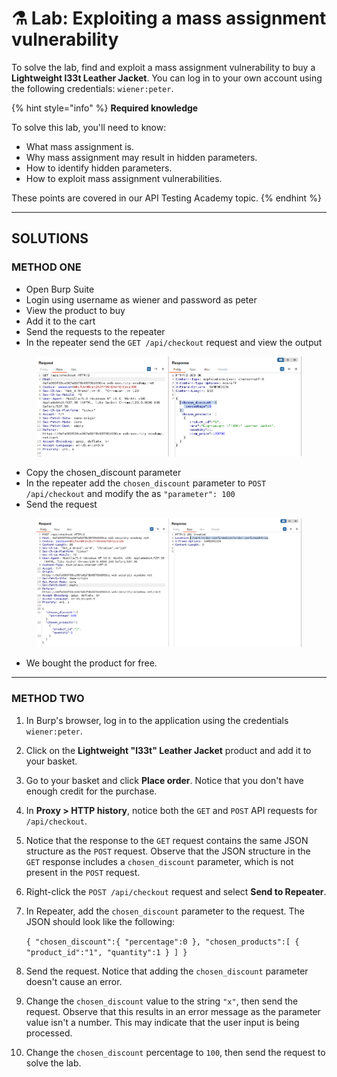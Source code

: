 # ⚗️ Lab: Exploiting a mass assignment vulnerability

To solve the lab, find and exploit a mass assignment vulnerability to buy a **Lightweight l33t Leather Jacket**. You can log in to your own account using the following credentials: `wiener:peter`.

{% hint style="info" %}
**Required knowledge**

To solve this lab, you'll need to know:

* What mass assignment is.
* Why mass assignment may result in hidden parameters.
* How to identify hidden parameters.
* How to exploit mass assignment vulnerabilities.

These points are covered in our API Testing Academy topic.
{% endhint %}



***

## SOLUTIONS

### METHOD ONE

* Open Burp Suite
* Login using username as wiener and password as peter
* View the product to buy
* Add it to the cart
* Send the requests to the repeater
* In the repeater send the `GET /api/checkout` request and view the output

<figure><img src="../../../.gitbook/assets/image (50).png" alt=""><figcaption></figcaption></figure>

* Copy the chosen\_discount parameter
* In the repeater add the `chosen_discount` parameter to `POST /api/checkout` and modify the as `"parameter": 100`&#x20;
* Send the request

<figure><img src="../../../.gitbook/assets/image (51).png" alt=""><figcaption></figcaption></figure>

* We bought the product for free.

***

### METHOD TWO

1. In Burp's browser, log in to the application using the credentials `wiener:peter`.
2. Click on the **Lightweight "l33t" Leather Jacket** product and add it to your basket.
3. Go to your basket and click **Place order**. Notice that you don't have enough credit for the purchase.
4. In **Proxy > HTTP history**, notice both the `GET` and `POST` API requests for `/api/checkout`.
5. Notice that the response to the `GET` request contains the same JSON structure as the `POST` request. Observe that the JSON structure in the `GET` response includes a `chosen_discount` parameter, which is not present in the `POST` request.
6. Right-click the `POST /api/checkout` request and select **Send to Repeater**.
7.  In Repeater, add the `chosen_discount` parameter to the request. The JSON should look like the following:

    `{ "chosen_discount":{ "percentage":0 }, "chosen_products":[ { "product_id":"1", "quantity":1 } ] }`
8. Send the request. Notice that adding the `chosen_discount` parameter doesn't cause an error.
9. Change the `chosen_discount` value to the string `"x"`, then send the request. Observe that this results in an error message as the parameter value isn't a number. This may indicate that the user input is being processed.
10. Change the `chosen_discount` percentage to `100`, then send the request to solve the lab.

